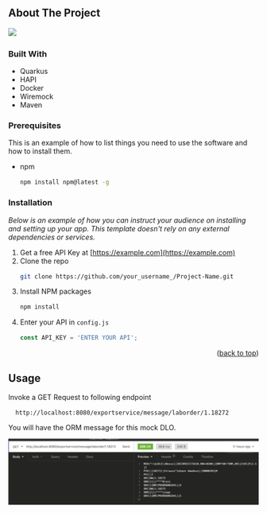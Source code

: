 ## About The Project

<div>    
  <img src="out/src/plantuml/exportLIS_simple/exportLIS_simple.png" a>
</div>

### Built With

* Quarkus
* HAPI
* Docker
* Wiremock
* Maven

### Prerequisites

This is an example of how to list things you need to use the software and how to install them.
* npm
  ```sh
  npm install npm@latest -g
  ```

### Installation

_Below is an example of how you can instruct your audience on installing and setting up your app. This template doesn't rely on any external dependencies or services._

1. Get a free API Key at [https://example.com](https://example.com)
2. Clone the repo
   ```sh
   git clone https://github.com/your_username_/Project-Name.git
   ```
3. Install NPM packages
   ```sh
   npm install
   ```
4. Enter your API in `config.js`
   ```js
   const API_KEY = 'ENTER YOUR API';
   ```

<p align="right">(<a href="#readme-top">back to top</a>)</p>



<!-- USAGE EXAMPLES -->
## Usage

Invoke a GET Request to following endpoint

```
  http://localhost:8080/exportservice/message/laborder/1.18272
   ```

You will have the ORM message for this mock DLO.


<div>    
  <img src="docs/invocation.png" a>
</div>
